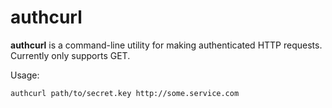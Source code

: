# authcurl

**authcurl** is a command-line utility for making authenticated HTTP requests. Currently only supports GET.

Usage:

```
authcurl path/to/secret.key http://some.service.com
```
